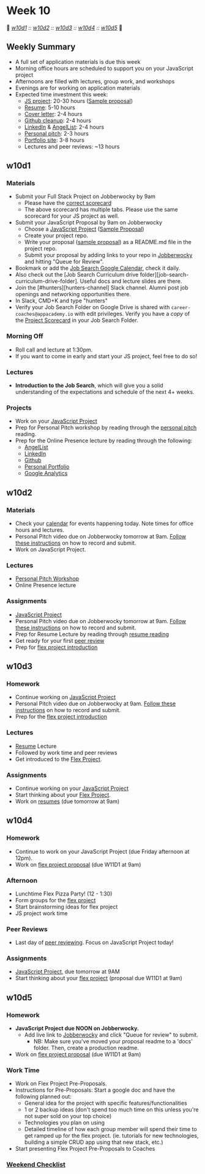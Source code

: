 # Week 10

:link: *[w10d1](#w10d1) :: [w10d2](#w10d2) :: [w10d3](#w10d3) :: [w10d4](#w10d4) :: [w10d5](#w10d5)* :link:

## Weekly Summary

* A full set of application materials is due this week
* Morning office hours are scheduled to support you on your JavaScript project
* Afternoons are filled with lectures, group work, and workshops
* Evenings are for working on application materials
* Expected time investment this week:
  * [JS project][js-project]: 20-30 hours ([Sample proposal](https://github.com/appacademy/sf-job-search-curriculum/blob/master/projects/js-project/js-sample-proposal1.md))
  * [Resume][resume]: 5-10 hours
  * [Cover letter][cover-letter]: 2-4 hours
  * [Github cleanup][github]: 2-4 hours
  * [LinkedIn][linkedin] & [AngelList][angellist]: 2-4 hours
  * [Personal pitch][personal-pitch]: 2-3 hours
  * [Portfolio site][portfolio]: 3-8 hours
  * Lectures and peer reviews: ~13 hours

## w10d1

### Materials
* Submit your Full Stack Project on Jobberwocky by 9am
    * Please have the [correct scorecard][project-scorecard]
    * The above scorecard has multiple tabs. Please use the same scorecard for your JS project as well.
* Submit your JavaScript Proposal by 9am on Jobberwocky
  * Choose a [JavaScript Project][js-project] ([Sample Proposal][js-sample-proposal])
  * Create your project repo.
  * Write your proposal ([sample proposal][js-sample-proposal]) as a README.md file in the project repo.
  * Submit your proposal by adding links to your repo in [Jobberwocky][Jobberwocky] and hitting "Queue for Review".
* Bookmark or add the [Job Search Google Calendar][calendar], check it daily.
* Also check out the [Job Search Curriculum drive folder][job-search-curriculum-drive-folder].  Useful docs and lecture slides are there.
* Join the [#hunters][hunters-channel] Slack channel. Alumni post job openings and networking opportunities there.
 * In Slack, CMD+K and type "hunters"
* Verify your Job Search Folder on Google Drive is shared with `career-coaches@appacademy.io` with edit privileges. Verify you have a *copy* of the [Project Scorecard][project-scorecard] in your Job Search Folder.

### Morning Off
* Roll call and lecture at 1:30pm.
* If you want to come in early and start your JS project, feel free to do so!

### Lectures
* **Introduction to the Job Search**, which will give you a solid understanding of the expectations and schedule of the next 4+ weeks.

### Projects
* Work on your [JavaScript Project][js-project]
* Prep for Personal Pitch workshop by reading through the [personal pitch][personal-pitch] reading.
* Prep for the Online Presence lecture by reading through the following:
  * [AngelList][angellist]
  * [LinkedIn][linkedin]
  * [Github][github]
  * [Personal Portfolio][portfolio]
  * [Google Analytics][google-analytics]

## w10d2

### Materials
* Check your [calendar][calendar] for events happening today. Note times for office hours and lectures.
* Personal Pitch video due on Jobberwocky tomorrow at 9am. [Follow these instructions][personal-pitch-video] on how to record and submit.
* Work on JavaScript Project.

### Lectures
* [Personal Pitch Workshop][personal-pitch]
* Online Presence lecture

### Assignments
* [JavaScript Project][js-project]
* Personal Pitch video due on Jobberwocky tomorrow at 9am. [Follow these instructions][personal-pitch-video] on how to record and submit.
* Prep for Resume Lecture by reading through [resume reading][resume]
* Get ready for your first [peer review][peer-review]
* Prep for [flex project introduction][flex-project]

## w10d3

### Homework
* Continue working on [JavaScript Project][js-project]
* Personal Pitch video due on Jobberwocky at 9am. [Follow these instructions][personal-pitch-video] on how to record and submit.
* Prep for the [flex project introduction][flex-project]

### Lectures
* [Resume][resume] Lecture
* Followed by work time and peer reviews
* Get introduced to the [Flex Project][flex-project].

### Assignments
* Continue working on your [JavaScript Project][js-project]
* Start thinking about your [Flex Project][flex-project].
* Work on [resumes][resume] (due tomorrow at 9am)

## w10d4

### Homework
* Continue to work on your JavaScript Project (due Friday afternoon at 12pm).
* Work on [flex project proposal][flex-sample-proposal] (due W11D1 at 9am)

### Afternoon

* Lunchtime Flex Pizza Party! (12 - 1:30)
* Form groups for the [flex project][flex-project]
* Start brainstorming ideas for flex project
* JS project work time

### Peer Reviews
* Last day of [peer reviewing][peer-review]. Focus on JavaScript Project today!

### Assignments
* [JavaScript Project][js-project], due tomorrow at 9AM
* Start thinking about your [flex project][flex-project] (proposal due W11D1 at 9am)

## w10d5

### Homework
* **JavaScript Project due NOON on Jobberwocky.**
  * Add live link to [Jobberwocky][Jobberwocky] and click "Queue for review" to submit.
    * NB: Make sure you've moved your proposal readme to a 'docs' folder. Then, create a production readme.
* Work on [flex project proposal][flex-sample-proposal] (due W11D1 at 9am)

### Work Time

* Work on Flex Project Pre-Proposals.
 * Instructions for Pre-Proposals: Start a google doc and have the following planned out:
   * General idea for the project with specific features/functionalities
   * 1 or 2 backup ideas (don't spend too much time on this unless you're not super sold on your top choice)
   * Technologies you plan on using
   * Detailed timeline of how each group member will spend their time to get ramped up for the flex project. (ie. tutorials for new technologies, building a simple CRUD app using that new stack, etc.)
* Start presenting Flex Project Pre-Proposals to Coaches

### [Weekend Checklist]('./weekend-checklist.md')


<!-- LINKS -->
<!-- Job Search Projects -->
[portfolio]: ../application-materials/portfolio/portfolio.md
[resume]: https://github.com/appacademy/sf-job-search-curriculum/blob/master/application-materials/resume/resume.md
[linkedin]: https://github.com/appacademy/sf-job-search-curriculum/blob/master/application-materials/linkedin/linkedin.md
[cover-letter]: ../application-materials/cover-letter/cover-letter.md
[flex-project]: ../projects/flex-project/flex-project.md
[flex-sample-proposal]: https://github.com/appacademy/sf-job-search-curriculum/blob/master/projects/flex-project/flex-sample-proposal2/README.md
[js-project]: ../projects/js-project/js-project.md
[flex-sample-proposal]: https://github.com/appacademy/sf-job-search-curriculum/blob/master/projects/flex-project/flex-sample-proposal2/README.md
[js-sample-proposal]: https://github.com/appacademy/sf-job-search-curriculum/blob/master/projects/js-project/js-sample-proposal1.md

<!-- Internal Resources -->
[Jobberwocky]: http://progress.appacademy.io/jobberwocky
[personal-pitch-video]: https://github.com/appacademy/sf-job-search-curriculum/blob/master/meta/app-academy/uploading-personal-pitch-video.md
[resume]: https://github.com/appacademy/sf-job-search-curriculum/blob/master/application-materials/resume/resume.md
[peer-review]: https://github.com/appacademy/sf-job-search-curriculum/blob/master/meta/app-academy/peer-reviews.md
[flex-project]: https://github.com/appacademy/sf-job-search-curriculum/blob/master/projects/flex-project/flex-project.md
[cover-letter]: https://github.com/appacademy/sf-job-search-curriculum/blob/master/application-materials/cover-letter/cover-letter.md
[calendar]: https://calendar.google.com/calendar/embed?src=appacademy.io_r61pl5c3vl1vatl28hquvhtf4o%40group.calendar.google.com&ctz=America/Los_Angeles
[personal-pitch]: ../soft-skills/interviewing/personal-pitch.md
[personal-pitch-video]: https://github.com/appacademy/sf-job-search-curriculum/blob/master/meta/app-academy/uploading-personal-pitch-video.md
[angellist]: https://github.com/appacademy/sf-job-search-curriculum/tree/master/application-materials/angellist
[linkedin]: https://github.com/appacademy/sf-job-search-curriculum/blob/master/application-materials/linkedin/linkedin.md
[github]: https://github.com/appacademy/sf-job-search-curriculum/blob/master/application-materials/github/github.md
[portfolio]: https://github.com/appacademy/sf-job-search-curriculum/blob/master/application-materials/portfolio/portfolio.md
[google-analytics]: https://github.com/appacademy/sf-job-search-curriculum/blob/master/projects/google-analytics/google-analytics-sparknotes.md
[project-scorecard]: https://docs.google.com/spreadsheets/d/1MY1K-_kXYrS-7K_XFYkJs-U8kL-mDnYY3lQIw-IgIm0/edit#gid=0
[personal-pitch]: ../soft-skills/interviewing/personal-pitch.md
[angellist]: https://github.com/appacademy/sf-job-search-curriculum/tree/master/application-materials/angellist
[linkedin]: https://github.com/appacademy/sf-job-search-curriculum/blob/master/application-materials/linkedin/linkedin.md
[github]: https://github.com/appacademy/sf-job-search-curriculum/blob/master/application-materials/github/github.md
[portfolio]: https://github.com/appacademy/sf-job-search-curriculum/blob/master/application-materials/portfolio/portfolio.md
[google-analytics]: https://github.com/appacademy/sf-job-search-curriculum/blob/master/projects/google-analytics/google-analytics-sparknotes.md
